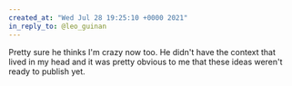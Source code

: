 ```yaml
---
created_at: "Wed Jul 28 19:25:10 +0000 2021"
in_reply_to: @leo_guinan
---
```


Pretty sure he thinks I'm crazy now too. He didn't have the context that lived in my head and it was pretty obvious to me that these ideas weren't ready to publish yet.